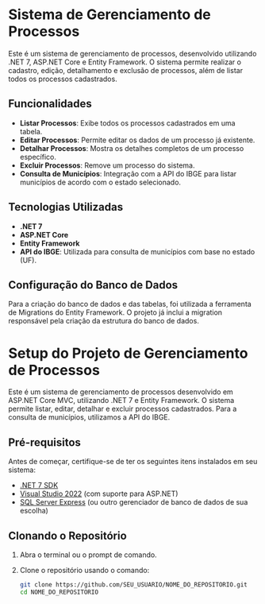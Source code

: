 # Sistema de Gerenciamento de Processos

Este é um sistema de gerenciamento de processos, desenvolvido utilizando .NET 7, ASP.NET Core e Entity Framework. O sistema permite realizar o cadastro, edição, detalhamento e exclusão de processos, além de listar todos os processos cadastrados.

## Funcionalidades

- **Listar Processos**: Exibe todos os processos cadastrados em uma tabela.
- **Editar Processos**: Permite editar os dados de um processo já existente.
- **Detalhar Processos**: Mostra os detalhes completos de um processo específico.
- **Excluir Processos**: Remove um processo do sistema.
- **Consulta de Municípios**: Integração com a API do IBGE para listar municípios de acordo com o estado selecionado.

## Tecnologias Utilizadas

- **.NET 7**
- **ASP.NET Core**
- **Entity Framework**
- **API do IBGE**: Utilizada para consulta de municípios com base no estado (UF).

## Configuração do Banco de Dados

Para a criação do banco de dados e das tabelas, foi utilizada a ferramenta de Migrations do Entity Framework. O projeto já inclui a migration responsável pela criação da estrutura do banco de dados.

# Setup do Projeto de Gerenciamento de Processos

Este é um sistema de gerenciamento de processos desenvolvido em ASP.NET Core MVC, utilizando .NET 7 e Entity Framework. O sistema permite listar, editar, detalhar e excluir processos cadastrados. Para a consulta de municípios, utilizamos a API do IBGE.

## Pré-requisitos

Antes de começar, certifique-se de ter os seguintes itens instalados em seu sistema:

- [.NET 7 SDK](https://dotnet.microsoft.com/download/dotnet/7.0)
- [Visual Studio 2022](https://visualstudio.microsoft.com/) (com suporte para ASP.NET)
- [SQL Server Express](https://www.microsoft.com/en-us/sql-server/sql-server-downloads) (ou outro gerenciador de banco de dados de sua escolha)

## Clonando o Repositório

1. Abra o terminal ou o prompt de comando.
2. Clone o repositório usando o comando:

   ```bash
   git clone https://github.com/SEU_USUARIO/NOME_DO_REPOSITORIO.git
   cd NOME_DO_REPOSITORIO
